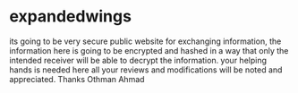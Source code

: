 # expandedwings
its going to be very secure public website for exchanging information, the information here  is going to be  encrypted and hashed in a way that only the intended receiver will be able to decrypt the information. your helping hands is needed here all your reviews and modifications will be noted and appreciated. Thanks Othman Ahmad
